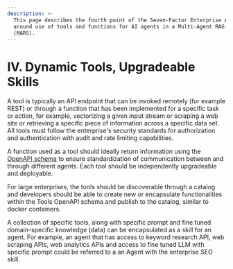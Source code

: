 ```yaml
---
description: >-
  This page describes the fourth point of the Seven-Factor Enterprise AI app
  around use of tools and functions for AI agents in a Multi-Agent RAG Systems
  (MARS).
---
```


# IV. Dynamic Tools, Upgradeable Skills

A tool is typically an API endpoint that can be invoked remotely (for example REST) or through a function that has been implemented for a specific task or action, for example, vectorizing a given input stream or scraping a web site or retrieving a specific piece of information across a specific data set. All tools must follow the enterprise's security standards for authorization and authentication with audit and rate limiting capabilities.

A function used as a tool should ideally return information using the[ OpenAPI schema](https://swagger.io/specification/) to ensure standardization of communication between and through different agents. Each tool should be independently upgradeable and deployable.&#x20;

For large enterprises, the tools should be discoverable through a catalog and developers should be able to create new or encapsulate functionalities within the Tools OpenAPI schema and publish to the catalog, similar to docker containers.&#x20;

A collection of specific tools, along with specific prompt and fine tuned domain-specific knowledge (data) can be encapsulated as a skill for an agent. For example, an agent that has access to keyword research API, web scraping APIs, web analytics APIs and access to fine tuned LLM with specific prompt could be referred to a an Agent with the enterprise SEO skill.&#x20;
